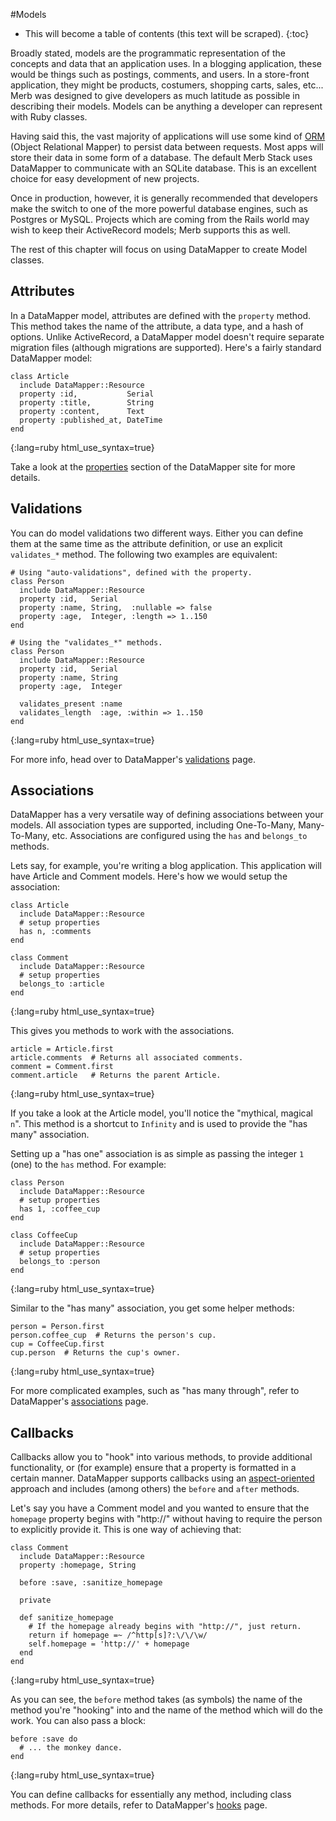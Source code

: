 #Models

* This will become a table of contents (this text will be scraped).
{:toc}

Broadly stated, models are the programmatic representation
of the concepts and data that an application uses.
In a blogging application, these would be things
such as postings, comments, and users.
In a store-front application,
they might be products, costumers, shopping carts, sales, etc...
Merb was designed to give developers as much latitude as possible
in describing their models.
Models can be anything a developer can represent with Ruby classes.

Having said this, the vast majority of applications
will use some kind of [ORM][] (Object Relational Mapper)
to persist data between requests.
Most apps will store their data in some form of a database.
The default Merb Stack uses DataMapper to communicate with an SQLite database.
This is an excellent choice for easy development of new projects.

Once in production, however,
it is generally recommended that developers make the switch
to one of the more powerful database engines, such as Postgres or MySQL.
Projects which are coming from the Rails world
may wish to keep their ActiveRecord models; Merb supports this as well.

The rest of this chapter will focus on using DataMapper
to create Model classes.

## Attributes

In a DataMapper model, attributes are defined with the ``property`` method.
This method takes the name of the attribute, a data type, and a hash of
options.  Unlike ActiveRecord, a DataMapper model doesn't require separate
migration files (although migrations are supported).  Here's a fairly standard
DataMapper model:

    class Article
      include DataMapper::Resource
      property :id,           Serial
      property :title,        String
      property :content,      Text
      property :published_at, DateTime
    end
{:lang=ruby html_use_syntax=true}

Take a look at the [properties][] section of the DataMapper site for more details.

## Validations

You can do model validations two different ways. Either you can define them at
the same time as the attribute definition, or use an explicit ``validates_*``
method.  The following two examples are equivalent:

    # Using "auto-validations", defined with the property.
    class Person
      include DataMapper::Resource
      property :id,   Serial
      property :name, String,  :nullable => false
      property :age,  Integer, :length => 1..150
    end

    # Using the "validates_*" methods.
    class Person
      include DataMapper::Resource
      property :id,   Serial
      property :name, String
      property :age,  Integer

      validates_present :name
      validates_length  :age, :within => 1..150
    end
{:lang=ruby html_use_syntax=true}

For more info, head over to DataMapper's [validations][] page.

## Associations

DataMapper has a very versatile way of defining associations between your models.
All association types are supported, including One-To-Many, Many-To-Many, etc.
Associations are configured using the ``has`` and ``belongs_to`` methods.

Lets say, for example, you're writing a blog application. This application will
have Article and Comment models. Here's how we would setup the association:

    class Article
      include DataMapper::Resource
      # setup properties
      has n, :comments
    end

    class Comment
      include DataMapper::Resource
      # setup properties
      belongs_to :article
    end
{:lang=ruby html_use_syntax=true}

This gives you methods to work with the associations.

    article = Article.first
    article.comments  # Returns all associated comments.
    comment = Comment.first
    comment.article   # Returns the parent Article.
{:lang=ruby html_use_syntax=true}

If you take a look at the Article model, you'll notice the "mythical, magical ``n``".
This method is a shortcut to ``Infinity`` and is used to provide the
"has many" association.

Setting up a "has one" association is as simple as passing the integer ``1``
(one) to the ``has`` method. For example:

    class Person
      include DataMapper::Resource
      # setup properties
      has 1, :coffee_cup
    end

    class CoffeeCup
      include DataMapper::Resource
      # setup properties
      belongs_to :person
    end
{:lang=ruby html_use_syntax=true}

Similar to the "has many" association, you get some helper methods:

    person = Person.first
    person.coffee_cup  # Returns the person's cup.
    cup = CoffeeCup.first
    cup.person  # Returns the cup's owner.
{:lang=ruby html_use_syntax=true}

For more complicated examples, such as "has many through", refer to DataMapper's
[associations][] page.

## Callbacks

Callbacks allow you to "hook" into various methods, to provide additional
functionality, or (for example) ensure that a property is formatted in a certain
manner. DataMapper supports callbacks using an [aspect-oriented][] approach
and includes (among others) the ``before`` and ``after`` methods.

Let's say you have a Comment model and you wanted to ensure that the
``homepage`` property begins with "http://" without having to require
the person to explicitly provide it. This is one way of achieving that:

    class Comment
      include DataMapper::Resource
      property :homepage, String

      before :save, :sanitize_homepage

      private

      def sanitize_homepage
        # If the homepage already begins with "http://", just return.
        return if homepage =~ /^http[s]?:\/\/\w/
        self.homepage = 'http://' + homepage
      end
    end
{:lang=ruby html_use_syntax=true}

As you can see, the ``before`` method takes (as symbols) the name of the
method you're "hooking" into and the name of the method which will do the work.
You can also pass a block:

    before :save do
      # ... the monkey dance.
    end
{:lang=ruby html_use_syntax=true}

You can define callbacks for essentially any method, including class methods.
For more details, refer to DataMapper's [hooks][] page.

[ORM]:             http://en.wikipedia.org/wiki/Object-relational_mapping
[properties]:      http://datamapper.org/doku.php?id=docs:properties
[validations]:     http://datamapper.org/doku.php?id=docs:validations
[associations]:    http://datamapper.org/doku.php?id=docs:associations
[aspect-oriented]: http://en.wikipedia.org/wiki/Aspect_oriented
[hooks]:           http://datamapper.org/doku.php?id=docs:hooks
